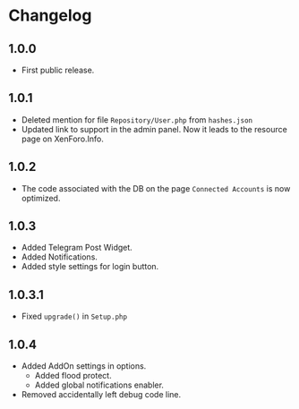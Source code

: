 # Changelog
## 1.0.0
- First public release.

## 1.0.1
- Deleted mention for file `Repository/User.php` from `hashes.json`
- Updated link to support in the admin panel. Now it leads to the resource page on XenForo.Info.

## 1.0.2
- The code associated with the DB on the page `Connected Accounts` is now optimized.

## 1.0.3
- Added Telegram Post Widget.
- Added Notifications.
- Added style settings for login button.

## 1.0.3.1
- Fixed `upgrade()` in `Setup.php`

## 1.0.4
- Added AddOn settings in options.
  - Added flood protect.
  - Added global notifications enabler.
- Removed accidentally left debug code line.